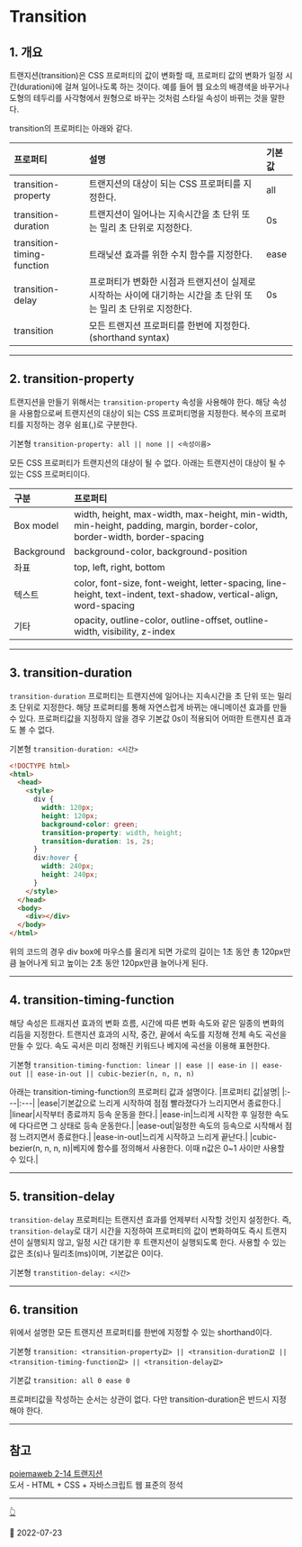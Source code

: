 # Transition

## 1. 개요

트랜지션(transition)은 CSS 프로퍼티의 값이 변화할 때, 프로퍼티 값의 변화가 일정 시간(durationi)에 걸쳐 일어나도록 하는 것이다. 예를 들어 웹 요소의 배경색을 바꾸거나 도형의 테두리를 사각형에서 원형으로 바꾸는 것처럼 스타일 속성이 바뀌는 것을 말한다.

transition의 프로퍼티는 아래와 같다.

| 프로퍼티                   | 설명                                                                                                             | 기본값 |
| :------------------------- | :--------------------------------------------------------------------------------------------------------------- | :----- |
| transition-property        | 트랜지션의 대상이 되는 CSS 프로퍼티를 지정한다.                                                                  | all    |
| transition-duration        | 트랜지션이 일어나는 지속시간을 초 단위 또는 밀리 초 단위로 지정한다.                                             | 0s     |
| transition-timing-function | 트래닞션 효과를 위한 수치 함수를 지정한다.                                                                       | ease   |
| transition-delay           | 프로퍼티가 변화한 시점과 트랜지션이 실제로 시작하는 사이에 대기하는 시간을 초 단위 또는 밀리 초 단위로 지정한다. | 0s     |
| transition                 | 모든 트랜지션 프로퍼티를 한번에 지정한다.(shorthand syntax)                                                      |        |

---

## 2. transition-property

트랜지션을 만들기 위해서는 `transition-property` 속성을 사용해야 한다. 해당 속성을 사용함으로써 트랜지션의 대상이 되는 CSS 프로퍼티명을 지정한다. 복수의 프로퍼티를 지정하는 경우 쉼표(,)로 구분한다.

기본형 `transition-property: all || none || <속성이름>`

모든 CSS 프로퍼티가 트랜지션의 대상이 될 수 없다. 아래는 트랜지션이 대상이 될 수 있는 CSS 프로퍼티이다.

| 구분       | 프로퍼티                                                                                                                 |
| :--------- | :----------------------------------------------------------------------------------------------------------------------- |
| Box model  | width, height, max-width, max-height, min-width, min-height, padding, margin, border-color, border-width, border-spacing |
| Background | background-color, background-position                                                                                    |
| 좌표       | top, left, right, bottom                                                                                                 |
| 텍스트     | color, font-size, font-weight, letter-spacing, line-height, text-indent, text-shadow, vertical-align, word-spacing       |
| 기타       | opacity, outline-color, outline-offset, outline-width, visibility, z-index                                               |

---

## 3. transition-duration

`transition-duration` 프로퍼티는 트랜지션에 일어나는 지속시간을 초 단위 또는 밀리 초 단위로 지정한다. 해당 프로퍼티를 통해 자연스럽게 바뀌는 애니메이션 효과를 만들 수 있다. 프로퍼티값을 지정하지 않을 경우 기본값 0s이 적용되어 어떠한 트랜지션 효과도 볼 수 없다.

기본형 `transition-duration: <시간>`

```html
<!DOCTYPE html>
<html>
  <head>
    <style>
      div {
        width: 120px;
        height: 120px;
        background-color: green;
        transition-property: width, height;
        transition-duration: 1s, 2s;
      }
      div:hover {
        width: 240px;
        height: 240px;
      }
    </style>
  </head>
  <body>
    <div></div>
  </body>
</html>
```

위의 코드의 경우 div box에 마우스를 올리게 되면 가로의 길이는 1초 동안 총 120px만큼 늘어나게 되고 높이는 2초 동안 120px만큼 늘어나게 된다.

---

## 4. transition-timing-function

해당 속성은 트래지션 효과의 변화 흐름, 시간에 따른 변화 속도와 같은 일종의 변화의 리듬을 지정한다. 트랜지션 효과의 시작, 중간, 끝에서 속도를 지정해 전체 속도 곡선을 만들 수 있다. 속도 곡서은 미리 정해진 키워드나 베지에 곡선을 이용해 표현한다.

기본형 `transition-timing-function: linear || ease || ease-in || ease-out || ease-in-out || cubic-bezier(n, n, n, n)`

아래는 transition-timing-function의 프로퍼티 값과 설명이다.
|프로퍼티 값|설명|
|:---|:---|
|ease|기본값으로 느리게 시작하여 점점 빨라졌다가 느리지면서 종료한다.|
|linear|시작부터 종료까지 등속 운동을 한다.|
|ease-in|느리게 시작한 후 일정한 속도에 다다르면 그 상태로 등속 운동한다.|
|ease-out|일정한 속도의 등속으로 시작해서 점점 느려지면서 종료한다.|
|ease-in-out|느리게 시작하고 느리게 끝난다.|
|cubic-bezier(n, n, n, n)|베지에 함수를 정의해서 사용한다. 이때 n값은 0~1 사이만 사용할 수 있다.|

---

## 5. transition-delay

`transition-delay` 프로퍼티는 트랜지션 효과를 언제부터 시작할 것인지 설정한다. 즉, `transition-delay`로 대기 시간을 지정하여 프로퍼티의 값이 변화하여도 즉시 트랜지션이 실행되지 않고, 일정 시간 대기한 후 트랜지션이 실행되도록 한다. 사용할 수 있는 값은 초(s)나 밀리초(ms)이며, 기본값은 0이다.

기본형 `transtition-delay: <시간>`

---

## 6. transition

위에서 설명한 모든 트랜지션 프로퍼티를 한번에 지정할 수 있는 shorthand이다.

기본형 `transition: <transition-property값> || <transition-duration값 || <transition-timing-function값> || <transition-delay값>`

기본값 `transition: all 0 ease 0`

프로퍼티값을 작성하는 순서는 상관이 없다. 다만 transition-duration은 반드시 지정해야 한다.

---

## 참고

[poiemaweb 2-14 트랜지션](https://poiemaweb.com/css3-transition)  
도서 - HTML + CSS + 자바스크립트 웹 표준의 정석

---

[👆](#transition)

📅 2022-07-23
